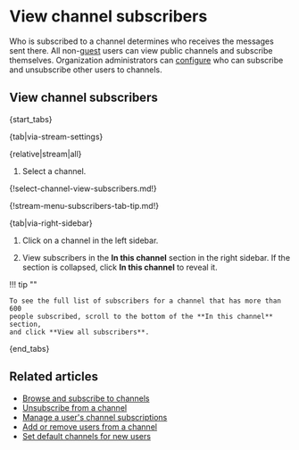 # View channel subscribers

Who is subscribed to a channel determines who receives the messages sent there.
All non-[guest](/help/guest-users) users can view public channels and subscribe
themselves. Organization administrators can
[configure](/help/configure-who-can-invite-to-channels) who can subscribe and
unsubscribe other users to channels.

## View channel subscribers

{start_tabs}

{tab|via-stream-settings}

{relative|stream|all}

1. Select a channel.

{!select-channel-view-subscribers.md!}

{!stream-menu-subscribers-tab-tip.md!}

{tab|via-right-sidebar}

1. Click on a channel in the left sidebar.

1. View subscribers in the **In this channel** section in the right sidebar. If
   the section is collapsed, click **In this channel** to reveal it.

!!! tip ""

    To see the full list of subscribers for a channel that has more than 600
    people subscribed, scroll to the bottom of the **In this channel** section,
    and click **View all subscribers**.

{end_tabs}

## Related articles

* [Browse and subscribe to channels](/help/browse-and-subscribe-to-channels)
* [Unsubscribe from a channel](/help/unsubscribe-from-a-channel)
* [Manage a user's channel subscriptions](/help/manage-user-channel-subscriptions)
* [Add or remove users from a channel](/help/add-or-remove-users-from-a-channel)
* [Set default channels for new users](/help/set-default-channels-for-new-users)
